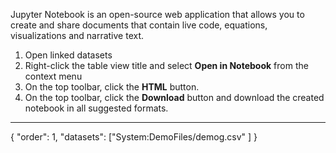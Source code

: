 Jupyter Notebook is an open-source web application that allows you to create and share documents that contain live code,
equations, visualizations and narrative text.

1. Open linked datasets
2. Right-click the table view title and select **Open in Notebook** from the context menu
3. On the top toolbar, click the **HTML** button.
4. On the top toolbar, click the **Download** button and download the created notebook in all suggested formats.

---
{
  "order": 1,
  "datasets": ["System:DemoFiles/demog.csv"
  ]
}
